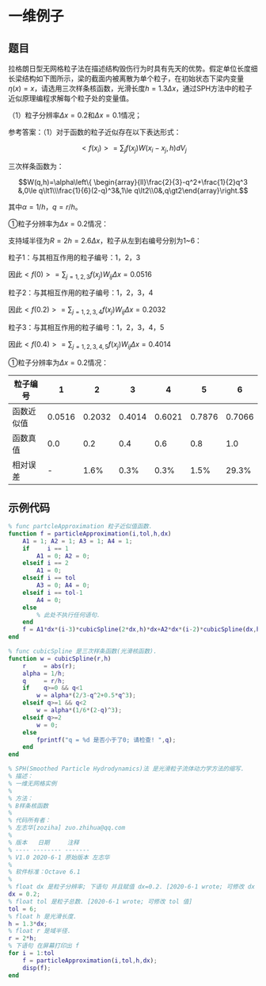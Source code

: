 <head>
    <script src="https://cdn.mathjax.org/mathjax/latest/MathJax.js?config=TeX-AMS-MML_HTMLorMML" type="text/javascript"></script>
    <script type="text/x-mathjax-config">
        MathJax.Hub.Config({
            tex2jax: {
            skipTags: ['script', 'noscript', 'style', 'textarea', 'pre'],
            inlineMath: [['$','$']]
            }
        });
    </script>
</head>

# 一维例子

## 题目

拉格朗日型无网格粒子法在描述结构毁伤行为时具有先天的优势。假定单位长度细长梁结构如下图所示，梁的截面内被离散为单个粒子，在初始状态下梁内变量$\eta(x)=x$，请选用三次样条核函数，光滑长度$h=1.3\Delta{x}$，通过SPH方法中的粒子近似原理编程求解每个粒子处的变量值。

（1）粒子分辨率$\Delta{x}=0.2$和$\Delta{x}=0.1$情况；

参考答案：（1）对于函数的粒子近似存在以下表达形式：

$$<f(x_i)>=\sum_jf(x_j)W(x_i-x_j,h)dV_j$$

三次样条函数为：

$$W(q,h)=\alpha\left\{ \begin{array}{ll}\frac{2}{3}-q^2+\frac{1}{2}q^3 &,0\le q\lt1\\\frac{1}{6}(2-q)^3&,1\le q\lt2\\0&,q\gt2\end{array}\right.$$

其中$\alpha=1/h$，$q=r/h$。

①粒子分辨率为$\Delta x=0.2$情况：

支持域半径为$R=2h=2.6\Delta x$，粒子从左到右编号分别为1~6：

粒子1：与其相互作用的粒子编号：1，2，3

因此$<f(0)>=\sum_{j=1,2,3}f(x_j)W_{ij}\Delta x=0.0516$

粒子2：与其相互作用的粒子编号：1，2，3，4

因此$<f(0.2)>=\sum_{j=1,2,3,4}f(x_j)W_{ij}\Delta x=0.2032$

粒子3：与其相互作用的粒子编号：1，2，3，4，5

因此$<f(0.4)>=\sum_{j=1,2,3,4,5}f(x_j)W_{ij}\Delta x=0.4014$

①粒子分辨率为$\Delta x=0.2$情况：

| 粒子编号 | 1 | 2 | 3 | 4 | 5 | 6 |
| ------  | -- | -- | -- | -- | -- | -- |
| 函数近似值 | 0.0516 | 0.2032 | 0.4014 | 0.6021 | 0.7876 | 0.7066 |
| 函数真值 | 0.0 | 0.2 | 0.4 | 0.6 | 0.8 | 1.0 |
| 相对误差 | - | 1.6% | 0.3% | 0.3% | 1.5% | 29.3% |

## 示例代码

```matlab
% func partcleApproximation 粒子近似值函数. 
function f = particleApproximation(i,tol,h,dx)
    A1 = 1; A2 = 1; A3 = 1; A4 = 1;
    if     i == 1
        A1 = 0; A2 = 0;
    elseif i == 2
        A1 = 0;
    elseif i == tol
        A3 = 0; A4 = 0;
    elseif i == tol-1
        A4 = 0;
    else
        % 此处不执行任何语句.
    end
    f = A1*dx*(i-3)*cubicSpline(2*dx,h)*dx+A2*dx*(i-2)*cubicSpline(dx,h)*dx+dx*(i-1)*cubicSpline(0,h)*dx+A3*dx*i*cubicSpline(-dx,h)*dx+A4*dx*(i+1)*cubicSpline(-2*dx,h)*dx;
end
```

```matlab
% func cubicSpline 是三次样条函数(光滑核函数). 
function w = cubicSpline(r,h)
    r     = abs(r);
    alpha = 1/h;
    q     = r/h;
    if    q>=0 && q<1
        w = alpha*(2/3-q^2+0.5*q^3);
    elseif q>=1 && q<2
        w = alpha*(1/6*(2-q)^3);
    elseif q>=2
        w = 0;
    else
        fprintf("q = %d 是否小于了0; 请检查! ",q);
    end
end
```

```matlab
% SPH(Smoothed Particle Hydrodynamics)法 是光滑粒子流体动力学方法的缩写.
% 描述：
% 一维无网格实例
%
% 方法：
% B样条核函数
% 
% 代码所有者：
% 左志华[zoziha] zuo.zhihua@qq.com
%
% 版本   日期     注释
% ---- -------- -------
% V1.0 2020-6-1 原始版本 左志华
%
% 软件标准：Octave 6.1
%
% float dx 是粒子分辨率; 下语句 并且赋值 dx=0.2. [2020-6-1 wrote; 可修改 dx 值]
dx = 0.2;
% float tol 是粒子总数. [2020-6-1 wrote; 可修改 tol 值]
tol = 6;
% float h 是光滑长度. 
h = 1.3*dx;
% float r 是域半径. 
r = 2*h;
% 下语句 在屏幕打印出 f
for i = 1:tol
    f = particleApproximation(i,tol,h,dx);
    disp(f);
end
```